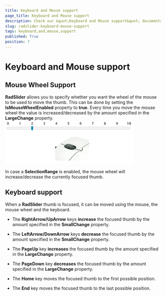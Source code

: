 ```yaml
---
title: Keyboard and Mouse support
page_title: Keyboard and Mouse support
description: Check our &quot;Keyboard and Mouse support&quot; documentation article for the RadSlider WPF control.
slug: radslider-keyboard-mouse-support
tags: keyboard,and,mouse,support
published: True
position: 7
---
```


# Keyboard and Mouse support



## Mouse Wheel Support

__RadSlider__ allows you to specify whether you want the wheel of the mouse to be used to move the thumb. This can be done by setting the __IsMouseWheelEnabled__ property to __true__. Every time you move the mouse wheel the value is increased/decreased by the amount specified in the __LargeChange__ property.
![](images/mouseWheel.png)

In case a __SelectionRange__ is enabled, the mouse wheel will increase/decrease the currently focused thumb.

## Keyboard support

When a __RadSlider__ thumb is focused, it can be moved using the mouse, the mouse wheel and the keyboard.

* The __RightArrow/UpArrow__ keys __increase__ the focused thumb by the amount specified in the __SmallChange__ property.

* The __LeftArrow/DownArrow__ keys __decrease__ the focused thumb by the amount specified in the __SmallChange__ property.

* The __PageUp__ key __increases__ the focused thumb by the amount specified in the __LargeChange__ property.

* The __PageDown__ key __decreases__ the focused thumb by the amount specified in the __LargeChange__ property.

* The __Home__ key moves the focused thumb to the first possible position.

* The __End__ key moves the focused thumb to the last possible position.

